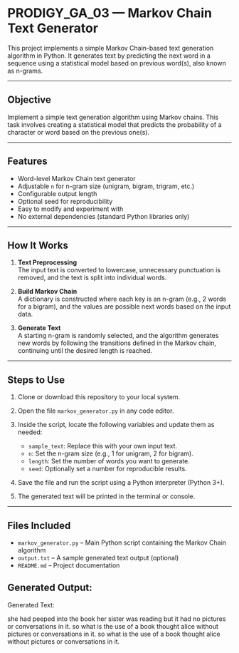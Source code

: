 # PRODIGY_GA_03 — Markov Chain Text Generator

This project implements a simple Markov Chain-based text generation algorithm in Python. It generates text by predicting the next word in a sequence using a statistical model based on previous word(s), also known as n-grams.

---

## Objective

Implement a simple text generation algorithm using Markov chains. This task involves creating a statistical model that predicts the probability of a character or word based on the previous one(s).

---

## Features

- Word-level Markov Chain text generator
- Adjustable `n` for n-gram size (unigram, bigram, trigram, etc.)
- Configurable output length
- Optional seed for reproducibility
- Easy to modify and experiment with
- No external dependencies (standard Python libraries only)

---

## How It Works

1. **Text Preprocessing**  
   The input text is converted to lowercase, unnecessary punctuation is removed, and the text is split into individual words.

2. **Build Markov Chain**  
   A dictionary is constructed where each key is an n-gram (e.g., 2 words for a bigram), and the values are possible next words based on the input data.

3. **Generate Text**  
   A starting n-gram is randomly selected, and the algorithm generates new words by following the transitions defined in the Markov chain, continuing until the desired length is reached.

---

## Steps to Use

1. Clone or download this repository to your local system.

2. Open the file `markov_generator.py` in any code editor.

3. Inside the script, locate the following variables and update them as needed:
   - `sample_text`: Replace this with your own input text.
   - `n`: Set the n-gram size (e.g., 1 for unigram, 2 for bigram).
   - `length`: Set the number of words you want to generate.
   - `seed`: Optionally set a number for reproducible results.

4. Save the file and run the script using a Python interpreter (Python 3+).

5. The generated text will be printed in the terminal or console.

---

## Files Included

- `markov_generator.py` – Main Python script containing the Markov Chain algorithm
- `output.txt` – A sample generated text output (optional)
- `README.md` – Project documentation

## Generated Output:  
 Generated Text:

she had peeped into the book her sister was reading but it had no pictures or conversations in it. so what is the use of a book thought alice without pictures or conversations in it. so what is the use of a book thought alice without pictures or conversations in it.



